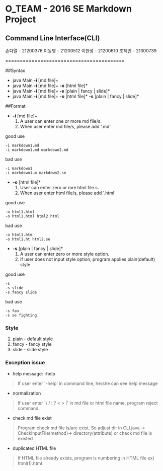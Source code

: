 # O_TEAM - 2016 SE Markdown Project
## Command Line Interface(CLI)
손다열 - 21200376 이동영 - 21200512 이한성 - 21200610 조혜인 - 21300739

=========================================


##Syntax
* java Main __-i__ [md file]+
* java Main __-i__ [md file]+ __-o__ [html file]*
* java Main __-i__ [md file]+ __-s__ [plain | fancy | slide]*
* java Main __-i__ [md file]+ __-o__ [html file]* __-s__ [plain | fancy | slide]*

##Format
* __-i__ [md file]+
  1. A user can enter one or more md file/s.
  2. When user enter md file/s, please add '.md'

good use
```
-i markdown1.md
-i markdown1.md markdown2.md
```
bad use
```
-i markdown1
-i markdown1.m markdown2.se
```

* __-o__ [html file]*
  1. User can enter zero or mre html file.s.
  2. When user enter html file/s, please add '.html'

good use
```
-o html1.html
-o html1.html html2.html
```

bad use
```
-o html1.htm
-o html1.ht html2.se
```

* __-s__ [plain | fancy | slide]*
  1. A user can enter zero or more style option.
  2. If user does not input style option, program applies plain(default) style

good use
```
-s  
-s slide
-s fancy slide
```

bad use
```
-s fan
-s se fighting
```

### Style
1. plain - default style
2. fancy - fancy style
3. slide - slide style

### Exception issue
* help message: -help
>If user enter '-help' in command line, he/she can see help message

* normalization
>If user enter '\ / : ? < > |' in md file or html file name, program reject command.

* check md file exist
>Program check md file is/are exist. So adjust dir in CLI.java -> CheckInputFile(method)-> directory(attribute) or check md file is existed

* duplicated HTML file
>If HTML file already exists, program is numbering in HTML file
ex) html(1).html
